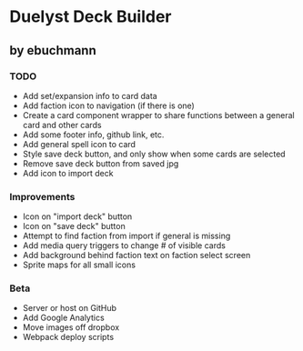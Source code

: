 # Duelyst Deck Builder
## by ebuchmann

### TODO
- Add set/expansion info to card data
- Add faction icon to navigation (if there is one)
- Create a card component wrapper to share functions between a general card and other cards
- Add some footer info, github link, etc.
- Add general spell icon to card
- Style save deck button, and only show when some cards are selected
- Remove save deck button from saved jpg
- Add icon to import deck

### Improvements
- Icon on "import deck" button
- Icon on "save deck" button
- Attempt to find faction from import if general is missing
- Add media query triggers to change # of visible cards
- Add background behind faction text on faction select screen
- Sprite maps for all small icons

### Beta
- Server or host on GitHub
- Add Google Analytics
- Move images off dropbox
- Webpack deploy scripts

